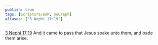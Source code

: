 ```yaml
---
publish: true
tags: [Scripture/BoM, noGraph]
aliases: ["3 Nephi 17:19"]
---
```

[3 Nephi 17:19](https://churchofjesuschrist.org/study/scriptures/bofm/3-ne/17?lang=eng&id=p19#p19) And it came to pass that Jesus spake unto them, and bade them arise.

